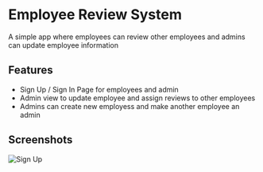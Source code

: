 # Employee Review System

A simple app where employees can review other employees and admins can update employee information

## Features

- Sign Up / Sign In Page for employees and admin
- Admin view to update employee and assign reviews to other employees
- Admins can create new employess and make another employee an admin

## Screenshots

![Sign Up]('/images/signup')
